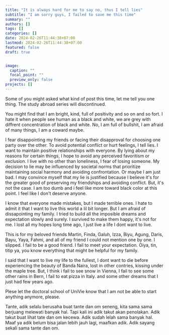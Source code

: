 ```yaml
---
title: "It is always hard for me to say no, thus I tell lies"
subtitle: "I am sorry guys, I failed to save me this time"
summary: ""
authors: []
tags: []
categories: []
date: 2024-02-26T11:44:38+07:00
lastmod: 2024-02-26T11:44:38+07:00
featured: false
draft: true


image:
  caption: ""
  focal_point: ""
  preview_only: false
projects: []
---
```


Some of you might asked what kind of post this time, let me tell you one thing. The study abroad series will discontinued. 

You might find that I am bright, kind, full of positivity and so on and so  fort. I hate it when people see human as a black and white, we are grey with diffrent concentration of black and white. No, I am full of bullshit, I am afraid of many things, I am a coward maybe.

I fear disappointing my friends or facing their disapproval for choosing one party over the other. To avoid potential conflict or hurt feelings, I tell lies. I want to maintain positive relationships with everyone. By lying about my reasons for certain things, I hope to avoid any perceived favoritism or exclusion. I live with no other than loneliness, I fear of losing someone. My decision to lie may be influenced by societal norms that prioritize maintaining social harmony and avoiding confrontation. Or maybe I am just bad. I may convince myself that my lie is justified because I believe it's for the greater good of preserving my friendships and avoiding conflict. But, it's not the case. I am too dumb and i feel like more toward black color at this point. I feel like I don't deserve anyone.

I know that everyone made mistakes, but I made terrible ones. I hate to admit it that I want to live this world a lil bit longer. But I am afraid of dissapointing my family. I tried to build all the imposible dreams and expectation slowly and surely. I survived to make them happy, it's not for me. I lost all my hopes long time ago, I just live a life I dont want to live.

This is for my beloved friends Martin, Finda, Galuh, Izza, Biyu, Agung, Daris, Bayu, Yaya, Fahmi, and all of my friend I could not mention one by one. I slipped. I fail to be a good friend. I fail to meet your expectation. Oiya, tin, titip ya, you know everything that might be helpful for my family.

I said that I want to live my life to the fullest, I dont want to die before experiencing the beauty of Banda Naira, lost in other contries, kissing under the maple tree. But, I think i fail to see snow in Vienna, I fail to see some other rains in Bern, I fail to eat pizza in Italy. and some other dreams that I just had few years ago.

Plese let the doctoral school of UniVie know that I am not be able to start anything anymore, please.

Tante, adik selalu berusaha buat tante dan om seneng, kita sama sama berjuang melewati banyak hal. Tapi kali ini adik takut akan penolakan. Adik takut buat lihat tate dan om kecewa. Adik sudah lelah sama banyak hal. Maaf ya adik belum bisa jalan lebih jauh lagi, maafkan adik. Adik sayang sekali sama tante dan om.




